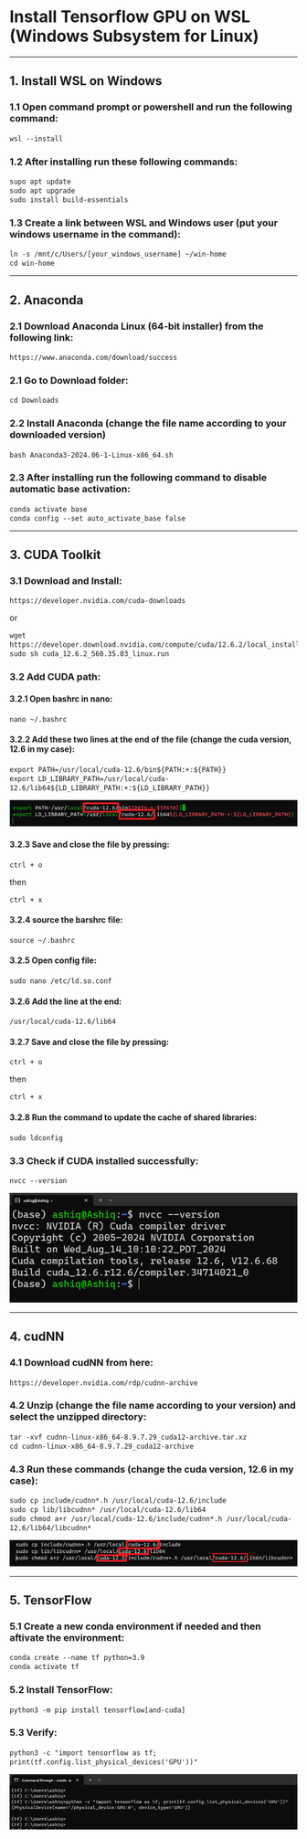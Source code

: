 # Install Tensorflow GPU on WSL (Windows Subsystem for Linux)

---
## 1. Install WSL on Windows
### 1.1 Open command prompt or powershell and run the following command:

    wsl --install

### 1.2 After installing run these following commands:
    supo apt update
    sudo apt upgrade
    sudo install build-essentials

### 1.3 Create a link between WSL and Windows user (put your windows username in the command):
    ln -s /mnt/c/Users/[your_windows_username] ~/win-home
    cd win-home

---
## 2. Anaconda
### 2.1 Download Anaconda Linux (64-bit installer) from the following link:
    https://www.anaconda.com/download/success
### 2.1 Go to Download folder:
    cd Downloads
### 2.2 Install Anaconda (change the file name according to your downloaded version)
    bash Anaconda3-2024.06-1-Linux-x86_64.sh
### 2.3 After installing run the following command to disable automatic base activation:
    conda activate base
    conda config --set auto_activate_base false

---
## 3. CUDA Toolkit
### 3.1 Download and Install:
    https://developer.nvidia.com/cuda-downloads
or <br>

    wget https://developer.download.nvidia.com/compute/cuda/12.6.2/local_installers/cuda_12.6.2_560.35.03_linux.run
    sudo sh cuda_12.6.2_560.35.03_linux.run
### 3.2 Add CUDA path:
#### 3.2.1 Open bashrc in nano:
    nano ~/.bashrc
#### 3.2.2 Add these two lines at the end of the file (change the cuda version, 12.6 in my case):
    export PATH=/usr/local/cuda-12.6/bin${PATH:+:${PATH}} 
    export LD_LIBRARY_PATH=/usr/local/cuda-12.6/lib64${LD_LIBRARY_PATH:+:${LD_LIBRARY_PATH}}

![plot](./screenshots/path.png)

#### 3.2.3 Save and close the file by pressing:
    ctrl + o 
then <br>

    ctrl + x
#### 3.2.4 source the barshrc file:
    source ~/.bashrc
#### 3.2.5 Open config file:
    sudo nano /etc/ld.so.conf
#### 3.2.6 Add the line at the end:
    /usr/local/cuda-12.6/lib64
#### 3.2.7 Save and close the file by pressing:
    ctrl + o 
then <br>

    ctrl + x
#### 3.2.8 Run the command to update the cache of shared libraries:
    sudo ldconfig
### 3.3 Check if CUDA installed successfully:
    nvcc --version 
![plot](./screenshots/nvcc.png)

---
## 4. cudNN
### 4.1 Download cudNN from here:
    https://developer.nvidia.com/rdp/cudnn-archive
### 4.2 Unzip (change the file name according to your version) and select the unzipped directory:
    tar -xvf cudnn-linux-x86_64-8.9.7.29_cuda12-archive.tar.xz
    cd cudnn-linux-x86_64-8.9.7.29_cuda12-archive    
### 4.3 Run these commands (change the cuda version, 12.6 in my case):
    sudo cp include/cudnn*.h /usr/local/cuda-12.6/include
    sudo cp lib/libcudnn* /usr/local/cuda-12.6/lib64
    sudo chmod a+r /usr/local/cuda-12.6/include/cudnn*.h /usr/local/cuda-12.6/lib64/libcudnn*

![plot](./screenshots/path2.png)

---
## 5. TensorFlow
### 5.1 Create a new conda environment if needed and then aftivate the environment:
    conda create --name tf python=3.9
    conda activate tf
### 5.2 Install TensorFlow:
    python3 -m pip install tensorflow[and-cuda]
### 5.3 Verify:
    python3 -c "import tensorflow as tf; print(tf.config.list_physical_devices('GPU'))"
![plot](./screenshots/tf.png)
